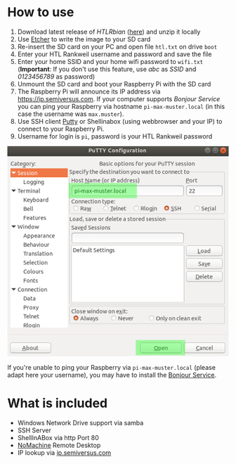 # How to use
1. Download latest release of *HTLRbian* ([here](https://github.com/semiversus/htlrbian/releases/download/1.1.0/2020-12-02-htlrbian-buster.zip)) and unzip it locally
2. Use [Etcher](https://www.balena.io/etcher/) to write the image to your SD card
3. Re-insert the SD card on your PC and open file `htl.txt` on drive `boot`
4. Enter your HTL Rankweil username and password and save the file
5. Enter your home SSID and your home wifi password to `wifi.txt` (**Important**: If you don't use this feature, use *abc* as *SSID* and *0123456789* as password)
5. Unmount the SD card and boot your Raspberry Pi with the SD card
6. The Raspberry Pi will announce its IP address via https://ip.semiversus.com. If your computer supports *Bonjour Service* you can ping your Raspberry via hostname `pi-max-muster.local` (in this case the username was `max.muster`).
7. Use SSH client [Putty](https://the.earth.li/~sgtatham/putty/latest/w32/putty.exe) or Shellinabox (using webbrowser and your IP) to connect to your Raspberry Pi.
8. Username for login is `pi`, password is your HTL Rankweil password

![Putty Connection](documentation/putty.png)

If you're unable to ping your Raspberry via `pi-max-muster.local` (please adapt here your username), you may have to install the [Bonjour Service](https://support.apple.com/kb/DL999).

# What is included
* Windows Network Drive support via samba
* SSH Server
* ShellInABox via http Port 80
* [NoMachine](https://www.nomachine.com) Remote Desktop
* IP lookup via [ip.semiversus.com](https://ip.semiversus.com)

